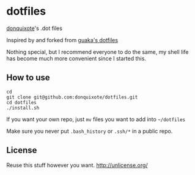 dotfiles
========

[donquixote](http://dqxtech.net)'s .dot files

Inspired by and forked from [guaka's dotfiles](https://github.com/guaka/dotfiles)

Nothing special, but I recommend everyone to do the same, my shell
life has become much more convenient since I started this.

## How to use

```
cd
git clone git@github.com:donquixote/dotfiles.git
cd dotfiles
./install.sh
```

If you want your own repo, just `mv` files you want to add into `~/dotfiles`

Make sure you never put `.bash_history` or `.ssh/*` in a public repo.

## License

Reuse this stuff however you want.
http://unlicense.org/
